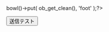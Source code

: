 <?php ob_start(); ?><script src="<?= htmlspecialchars( $px->path_files('/script.js') ) ?>"></script><?php $px->bowl()->put( ob_get_clean(), 'foot' );?>
<p><button type="button" class="px2-btn px2-btn--primary" id="cont-btn-sendtest">送信テスト</button></p>
